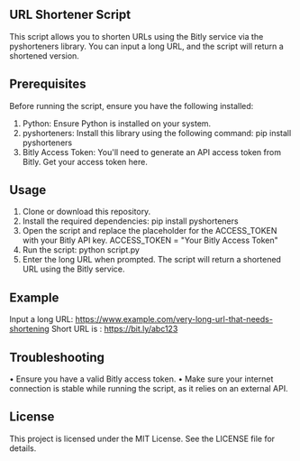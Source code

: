 ## URL Shortener Script
This script allows you to shorten URLs using the Bitly service via the pyshorteners library. You can input a long URL, and the script will return a shortened version.

## Prerequisites
Before running the script, ensure you have the following installed:

1.	Python: Ensure Python is installed on your system.
2.	pyshorteners: Install this library using the following command:
            pip install pyshorteners
3.	Bitly Access Token: You'll need to generate an API access token from Bitly. Get your access token here.

## Usage
1.	Clone or download this repository.
2.	Install the required dependencies:
            pip install pyshorteners
3.	Open the script and replace the placeholder for the ACCESS_TOKEN with your Bitly API key.
            ACCESS_TOKEN = "Your Bitly Access Token"
4.	Run the script:
            python script.py
5.	Enter the long URL when prompted. The script will return a shortened URL using the Bitly service.

## Example
Input a long URL: https://www.example.com/very-long-url-that-needs-shortening
Short URL is : https://bit.ly/abc123

## Troubleshooting
•	Ensure you have a valid Bitly access token.
•	Make sure your internet connection is stable while running the script, as it relies on an external API.

## License
This project is licensed under the MIT License. See the LICENSE file for details.



